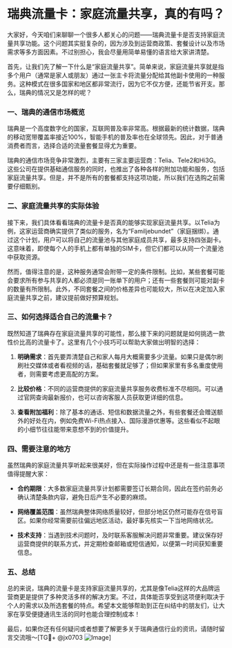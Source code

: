 # 瑞典流量卡：家庭流量共享，真的有吗？

大家好，今天咱们来聊聊一个很多人都关心的问题——瑞典流量卡是否支持家庭流量共享功能。这个问题其实挺复杂的，因为涉及到运营商政策、套餐设计以及市场需求等多方面因素。不过别担心，我会尽量用简单易懂的语言给大家讲清楚。

首先，让我们先了解一下什么是“家庭流量共享”。简单来说，家庭流量共享就是指多个用户（通常是家人或朋友）通过一张主卡将流量分配给其他副卡使用的一种服务。这种模式在很多国家和地区都非常流行，因为它不仅方便，还能节省开支。那么，瑞典的情况又是怎样的呢？

### 一、瑞典的通信市场概览

瑞典是一个高度数字化的国家，互联网普及率非常高。根据最新的统计数据，瑞典的移动宽带覆盖率接近100%，智能手机的普及率也在全球领先。因此，对于普通消费者而言，选择合适的流量套餐显得尤为重要。

瑞典的通信市场竞争非常激烈，主要有三家主要运营商：Telia、Tele2和Hi3G。这些公司在提供基础通信服务的同时，也推出了各种各样的附加功能和服务，包括家庭流量共享。但是，并不是所有的套餐都支持这项功能，所以我们在选购之前需要仔细甄别。

### 二、家庭流量共享的实际体验

接下来，我们具体看看瑞典的流量卡是否真的能够实现家庭流量共享。以Telia为例，这家运营商确实提供了类似的服务，名为“Familjebundet”（家庭捆绑）。通过这个计划，用户可以将自己的流量池与其他家庭成员共享，最多支持四张副卡。这意味着，即使每个人的手机上都有单独的SIM卡，但它们都可以从同一个流量池中获取资源。

然而，值得注意的是，这种服务通常会附带一定的条件限制。比如，某些套餐可能会要求所有参与共享的人都必须是同一账单下的用户；还有一些套餐则可能对副卡的数量有所限制。此外，不同套餐之间的价格差异也可能较大，所以在决定加入家庭流量共享之前，建议提前做好预算规划。

### 三、如何选择适合自己的流量卡？

既然知道了瑞典存在家庭流量共享的可能性，那么接下来的问题就是如何挑选一款性价比高的流量卡了。这里有几个小技巧可以帮助大家做出明智的选择：

1. **明确需求**：首先要弄清楚自己和家人每月大概需要多少流量。如果只是偶尔刷刷社交媒体或者看视频的话，基础套餐就足够了；但如果家里有多名重度使用者，则需要考虑更高配的方案。
   
2. **比较价格**：不同的运营商提供的家庭流量共享服务收费标准不尽相同。可以通过官网查询最新报价，也可以咨询客服人员获取更详细的信息。
   
3. **查看附加福利**：除了基本的通话、短信和数据流量之外，有些套餐还会赠送额外的好处在内，例如免费Wi-Fi热点接入、国际漫游优惠等。这些看似不起眼的小细节往往能带来意想不到的价值提升。

### 四、需要注意的地方

虽然瑞典的家庭流量共享听起来很美好，但在实际操作过程中还是有一些注意事项值得提醒大家：

- **合约期限**：大多数家庭流量共享计划都需要签订长期合同，因此在签约前务必确认清楚条款内容，避免日后产生不必要的麻烦。
  
- **网络覆盖范围**：虽然瑞典整体网络质量较好，但部分地区仍然可能存在信号盲区。如果你经常需要前往偏远地区活动，最好事先核实一下当地网络状况。

- **技术支持**：当遇到技术问题时，及时联系客服解决问题非常重要。建议保存好运营商提供的联系方式，并定期检查邮箱或短信通知，以便第一时间获知重要信息。

### 五、总结

总的来说，瑞典的流量卡是支持家庭流量共享的，尤其是像Telia这样的大品牌运营商更是提供了多种灵活多样的解决方案。不过，具体能否享受到这项便利取决于个人的需求以及所选套餐的特点。希望本文能够帮助到正在纠结中的朋友们，让大家在享受便捷通讯生活的同时也能合理控制成本！

最后，如果你还有任何疑问或者想要了解更多关于瑞典通信行业的资讯，请随时留言交流哦～[TG💪+ @jx0703 ![Image](https://github.com/user-attachments/assets/dbca1d08-cadb-493c-b0ec-ad6f7a83f270)]